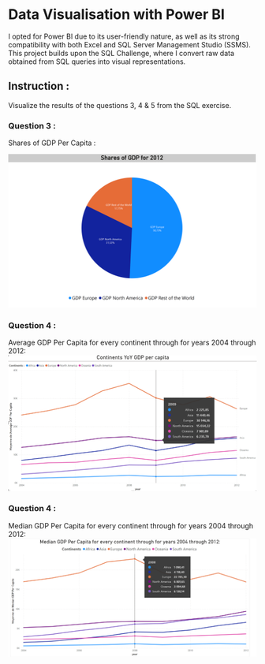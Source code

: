 # Data Visualisation with Power BI
I opted for Power BI due to its user-friendly nature, as well as its strong compatibility with both Excel and SQL Server Management Studio (SSMS).
This project builds upon the SQL Challenge, where I convert raw data obtained from SQL queries into visual representations.

## Instruction :
Visualize the results of the questions 3, 4 & 5 from the SQL exercise.

### Question 3  :
Shares of GDP Per Capita :

![Q3](Q3.png)
### Question 4 :
Average GDP Per Capita for every continent through for years 2004 through 2012:
![PowerBI-Q4](PowerBI-Q4.png)

### Question 4  :
 Median GDP Per Capita for every continent through for years 2004 through 2012:
 ![PowerBI-Q5](PowerBI-Q5.png)
